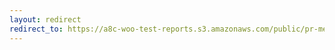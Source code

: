 ```yaml
---
layout: redirect
redirect_to: https://a8c-woo-test-reports.s3.amazonaws.com/public/pr-merge/41923/api/index.html
---
```

